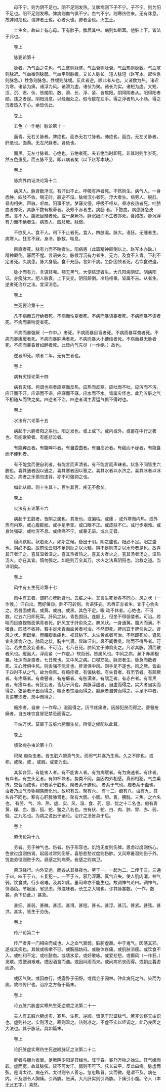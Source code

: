 <!-- { "loadSidebar": true } -->
　　母不宁。则为阴不足也。阴不足则发热。又脾病则下子不宁。子不宁。则为阳不足也。阳不足则发寒。脾病则血气俱不宁。血气不宁。则寒热往来。无有休息。故脾如疟也。谓脾者土也。心者火也。肺者金也。火生土。

　　土生金。故曰上有心母。下有肺子。脾居其中。病则如斯耳。他脏上下。皆法于此也。

　　卷上

　　脉要论第十

　　脉者。乃气血之先也。气血盛则脉盛。气血衰则脉衰。气血热则脉数。气血寒则脉迟。气血微则脉弱。气血平则脉缓。又长人脉长。短人脉短（赵写本。起性急则脉急。）性急则脉急。性缓则脉缓。反此者逆。顺此者从也。又诸数为热。诸迟为寒。诸紧为痛。诸浮为风。诸滑为虚。诸伏为聚。诸长为实。诸短为虚。又短、涩、沉、迟、伏、皆属阴。数、滑、长、浮、紧、皆属阳。阴得阴者从。阳得阳者顺。违之者逆。阴阳消息。以经而处之。假令数在左手。得之浮者热入小肠。得之沉者热入于心。余皆仿此。

　　卷上

　　五色（一作绝）脉论第十一

　　面青。无右关脉者。脾绝也。面赤无右寸脉者。肺绝也。面白。无左关脉者。肝绝也。面黄。无左尺脉者。肾绝也。

　　面黑。无左寸脉者。心绝也。五绝者死。夫五绝当时即死。非其时则半岁死。然五色虽见。而五脉不见。即非病者矣（以下赵写本缺。）

　　卷上

　　脉病外内证决论第十二

　　病风人。脉肾数浮沉。有汗出不止。呼吸有声者死。不然则生。病气人。一身悉肿。四肢不收。喘无时。厥逆不湿。脉候沉小者死。浮大者生。病劳人。脱肛。骨肉相失。声散。呕血。阳事不禁。梦寐交侵。呼吸不相从。昼凉夜热者死。吐脓血者亦死。其脉不数有根蒂者。及颊不赤者生。病肠 者。下脓血。病患脉急皮热。食不入。腹胀目瞪者死。或一身厥冷。脉沉细而不生者亦死。食如故。脉沉浮有力而不绝者生。病热人。四肢厥。脉弱。

　　不欲见人。食不入。利下不止者死。食入。四肢温。脉大。语狂。无睡者生。病寒人。狂言不寐。身冷。脉数。喘息。

　　目直者死。脉有力而不喘者生。阳病患（此篇精神颠倒以上。赵写本亦缺。）精神颠倒。寐而不惺。言语失次。脉候浮沉有力者生。无力。及食不入胃。下利不定者死。久病患。脉大身瘦。食不充肠。言如不病。坐卧困顿者死。若饮食进退。

　　脉小而有力。言语轻嘶。额无黑气。大便结涩者生。大凡阳病阴证。阴病阳证。身瘦脉大。肥人脉衰。上下交变。阴阳颠倒。冷热相乘。皆属不吉。从者生。逆者死治疗之法。宜深消息。

　　卷上

　　生死要论第十三

　　凡不病而五行绝者死。不病而性变者死。不病而暴语妄者死。不病而暴不语者死。不病而暴喘促者死。

　　不病而暴强厥（一作中。）者死。不病而暴目盲者死。不病而暴耳聋者死。不病而暴痿缓者死。不病而暴肿满者死。不病而暴大小便结者死。不病而暴无脉者死。不病而暴昏冒如醉者死。此皆内气先尽（一作绝。）故也。

　　逆者即死。顺者二年。无有生者也。

　　卷上

　　病有灾怪论第十四

　　病有灾怪。何谓也病者应寒而反热。应热而反寒。应吐而不吐。应泻而不泻。应汗而不汗。应语而不语。应寐而不寐。应水而不水。皆属灾怪也。此乃五脏之气不相随从而致之矣。四逆者不治。四逆者谓主客运气俱不得时也。

　　卷上

　　水法有六论第十五

　　病起于六腑者阳之系也。阳之发也。或上或下。或内或外。或蓄在中行之极也。有能歌笑者。有能悲泣者。

　　有能奔走者。有能呻吟者。有自委曲者。有自高贤者。有寤而不寐者。有能食而不便利者。

　　有不能食而便自利者。有能言而声清者。有不能言而声昧者。状各不同皆生六腑也。喜其通者因以通之。喜其塞者因以塞之。喜其水者以水济之。喜其冰者以冰助之。病者之乐慎勿违背。亦不可强抑之也。

　　如此从顺。则十生其十。百生其百。疾无不愈矣。

　　卷上

　　火法有五论第十六

　　病起于五脏者。皆阴之属也。其发也。或偏枯。或痿 。或外寒而内热。或外热而内寒。或心腹膨胀。或手足拳挛。或口眼不正。或皮肤不仁。或行步艰难。或身体强硬。或吐泻不息。或疼痛不宁。或暴无语。或久无音。

　　绵绵默默。状若死人。如斯之候。备出于阴。阴之盛也。阳必不足。阳之盛也。阴必不盈。故前论云阳不足则助之以火精。阴不足则济之以水母者是也。故喜其汗者汗之。喜其温者温之。喜其热者热之。喜其火者火之。喜其汤者汤之。温热汤火。亦在其宜。慎勿强之。如是则万全其万。水火之法真阴阳也。治救之道。当详明矣。

　　卷上

　　风中有五生死论第十七

　　风中有五者。谓肝心脾肺肾也。五脏之中。其言生死状各不同心。风之状（一作候。）汗自出。而好偃仰。卧不可转侧。言语狂妄。若唇正赤者生。宜于心俞灸之。若唇面或青。或黄。或白。或黑。其色不定。眼 动不休者。心绝也。不可救。过五六日即死耳。肝风之状。青色围目。连额上。但坐不得倨偻者。可治。若喘而目直视唇面俱青者死。肝风宜于肝俞灸之。脾风状。一身通黄。腹大而满。不嗜食。四肢不收持。若手足未青而面黄者可治。不然即死。脾风宜于脾俞灸之。肾风之状。但踞坐。而腰脚重痛也。视其胁下。未生黄点者可治。不然即死矣。肾风宜灸肾俞穴也。肺风之状。胸中气满。冒昧汗出。鼻不闻香臭。喘而不得卧者。可治。若失血及妄语者。不可治。七八日死。肺风宜于肺俞灸之。凡诊其脉。滑而散者风也。缓而大。浮而紧（一作虚。）软而弱。皆属风也。中风之病。鼻下赤黑相兼。吐沫而身直者。七日死也。又中风之病。口噤筋急。脉迟者生。脉急而数者死。又心脾俱中风。则舌强不能言也。肝肾俱中风。则手足不遂也。风之厥。皆由于四时不从之气。故为病焉。有瘾疹者。有偏枯者。有失音者。有历节者。有颠厥者。有疼痛者。有聋瞽者。有疮癞者。有胀满者。有喘乏者。有赤白者。有青黑者。有瘙痒者。有狂妄者。皆起于风也。其脉浮虚者。自虚而得之。实大者自实而得之。弦紧者汗出而得之。喘乏者饮酒而得之。癫厥者自劳而得之。手足不中者。言语謇涩者。房中而得之。

　　瘾疹者。自痹（一作卑。）湿而得之。历节疼痛者。因醉犯房而得之。聋瞽疮癞者。自五味饮食冒犯禁忌而得之。

　　千端万状。莫离于五脏六腑而生矣。所使之候配以此耳。

　　卷上

　　绩聚瘕杂虫论第十八

　　积聚 瘕杂虫者。皆五脏六腑真气失。而邪气并遂乃生焉。久之不除也。或积。或聚。或 。或瘕。或变为虫。

　　其状各异。有能害人者。有不能害人者。有为病缓者。有为病速者。有疼者。有痒者。有生头足者。有如杯块者。势类不同。盖因内外相感。真邪相犯。气血熏抟。交合而成也。积者系于脏也。聚者系于腑也。 者系于气也。瘕者系于血也。虫者乃血气食物相感而化也。故积有五。聚有六。 有十二。瘕有八。虫有九。其名各不同也。积有心肝脾肺肾也。聚有大肠。小肠。胆。胃。膀胱。三焦。之六名也。 有劳、气、冷、热、虚、实、风、湿、食、药、思、忧之十二名也。瘕有青黄、燥、血、脂、狐、蛇、鳖之八名也。虫有伏、蛇、白、肉、肺、胃、赤、弱、蛲、之九名也。为病之说出于诸论。治疗之法皆具于后。

　　卷上

　　劳伤论第十九

　　劳者。劳于神气也。伤者。伤于形容也。饥饱无度则伤脾。思虑过度则伤心。色欲过度则伤肾。起居过常则伤肝。喜怒悲愁过度则伤肺。又风寒暑湿则伤于外。饥饱劳役则败于内。昼感之则病荣。夜感之则病卫。

　　荣卫经行。内外交运。而各从其昼夜也。劳于一。一起为二。二传于三。三通于四。四干于五。五复犯一。一至于五。邪乃深藏。真气自失。使人肌肉消。神气弱。饮食减。行步艰难。及其如此。虽司命亦不能生也。故调神气论曰。调神气。慎酒色。节起居。省思虑。薄滋味者。长生之大端也。诊其脉甚数。（一作。数甚。余下仿此。）甚急。

　　甚细。甚弱。甚微。甚涩。甚滑。甚短。甚长。甚浮。甚沉。甚紧。甚弦。甚洪。甚实。皆生于劳伤。

　　卷上

　　传尸论第二十

　　传尸者非一门相染而成也。人之血气衰弱。脏腑虚羸。中于鬼气。因感其邪。遂成其疾也。其候或咳嗽不已。或胸膈妨闷。或肢体疼痛。或肌肤消瘦。或饮食不入。或吐利不定。或吐脓血。或嗜水浆。或好歌咏。或爱悲愁。或癫风（一作狂。）发歇。或便溺艰难。或因酒食而遇。或因风雨而来。或问病吊丧而得。或朝走暮游而逢。

　　或因气聚。或因血行。或露卧于田野。或偶会于园林。钟此病死之气。染而为疾。故曰传尸也。治疗之方备于篇末。

　　卷上

　　论五脏六腑虚实寒热生死逆顺之法第二十一

　　夫人有五脏六腑虚实、寒热、生死、逆顺。皆见于形证脉气。若非诊察无由识也。虚则补之。实则泻之。寒则温之。热则凉之。不虚不实以经调之。此乃良医之大法也。其于脉证。具如篇末。

　　卷上

　　论肝脏虚实寒热生死逆顺脉证之法第二十二

　　肝者与胆为表里。足厥阴少阳是其经也。旺于春。春乃万物之始生。其气嫩而软。虚而宽。故其脉弦。软不可发汗。弱则不可下。弦长曰平。反此曰病。脉虚而弦。是谓太过。病在外。太过则令人善忘。忽忽眩冒。实而微。是谓不及。病在内。不及则令人胸痛。引两胁。胀满。大凡肝实则引两胁。下痛引小腹。令人（本无此五字。）喜怒。

